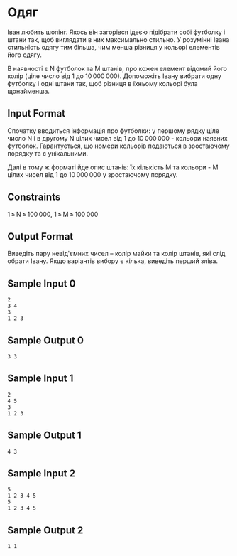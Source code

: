 # Одяг
Іван любить шопінг. Якось він загорівся ідеєю підібрати собі футболку і штани так, щоб виглядати в них максимально стильно. У розумінні Івана стильність одягу тим більша, чим менша різниця у кольорі елементів його одягу.

В наявності є N футболок та M штанів, про кожен елемент відомий його колір (ціле число від 1 до 10 000 000). Допоможіть Івану вибрати одну футболку і одні штани так, щоб різниця в їхньому кольорі була щонайменша.

## Input Format

Спочатку вводиться інформація про футболки: у першому рядку ціле число N і в другому N цілих чисел від 1 до 10 000 000 - кольори наявних футболок. Гарантується, що номери кольорів подаються в зростаючому порядку та є унікальними.

Далі в тому ж форматі йде опис штанів: їх кількість M та кольори - M цілих чисел від 1 до 10 000 000 у зростаючому порядку.

## Constraints

1 ≤ N ≤ 100 000, 1 ≤ M ≤ 100 000

## Output Format

Виведіть пару невід'ємних чисел – колір майки та колір штанів, які слід обрати Івану. Якщо варіантів вибору є кілька, виведіть перший зліва.

## Sample Input 0

```
2
3 4
3
1 2 3
```

## Sample Output 0

```
3 3
```

## Sample Input 1

```
2
4 5
3
1 2 3
```

## Sample Output 1

```
4 3
```

## Sample Input 2

```
5
1 2 3 4 5
5
1 2 3 4 5
```

## Sample Output 2

```
1 1
```